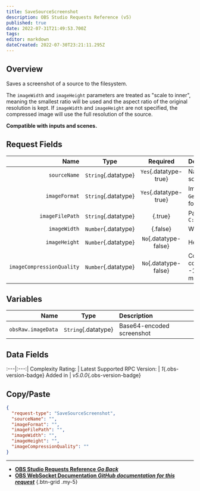 ```yaml
---
title: SaveSourceScreenshot
description: OBS Studio Requests Reference (v5)
published: true
date: 2022-07-31T21:49:53.700Z
tags: 
editor: markdown
dateCreated: 2022-07-30T23:21:11.295Z
---
```


## Overview
Saves a screenshot of a source to the filesystem.

The `imageWidth` and `imageHeight` parameters are treated as "scale to inner", meaning the smallest ratio will be used and the aspect ratio of the original resolution is kept. If `imageWidth` and `imageHeight` are not specified, the compressed image will use the full resolution of the source.

**Compatible with inputs and scenes.**

## Request Fields
Name | Type | Required| Description |
----:|:----:|:-------:|:------------|
`sourceName` | `String`{.datatype} | `Yes`{.datatype-true} | Name of the source to take a screenshot of
`imageFormat` | `String`{.datatype} | `Yes`{.datatype-true} | Image compression format to use. Use `GetVersion` to get compatible image formats
`imageFilePath` | `String`{.datatype} | *<span class="mdi mdi-checkbox-marked"></span>*{.true} | Path to save the screenshot file to. e.g. `C:\Users\user\Desktop\screenshot.png`
`imageWidth` | `Number`{.datatype} | *<span class="mdi mdi-checkbox-blank"></span>*{.false} | Width to scale the screenshot to | >= 8, <= 4096
`imageHeight` | `Number`{.datatype} | `No`{.datatype-false} | Height to scale the screenshot to | >= 8, <= 4096
`imageCompressionQuality` | `Number`{.datatype} | `No`{.datatype-false} | Compression quality to use. 0 for high compression, 100 for uncompressed. -1 to use "default" (whatever that means, idk) | >= -1, <= 100

## Variables
Name | Type | Description | 
----:|:---------:|:------------|
`obsRaw.imageData` | `String`{.datatype} | Base64-encoded screenshot

## Data Fields
:---|:---:|
Complexity Rating: | <span class="stars stars--3"></span>
Latest Supported RPC Version: | *1*{.obs-version-badge}
Added in | *v5.0.0*{.obs-version-badge}

## Copy/Paste
```json
{
  "request-type": "SaveSourceScreenshot",
  "sourceName": "",
  "imageFormat": "",
  "imageFilePath": "",
  "imageWidth": "",
  "imageHeight": "",
  "imageCompressionQuality": ""
}
```

---

- [<i class="mdi mdi-chevron-left"></i>**OBS Studio Requests Reference *Go Back***](/en/Broadcasters/OBS/Requests)
- [<i class="mdi mdi-github"></i> **OBS WebSocket Documentation *GitHub documentation for this request***](https://github.com/obsproject/obs-websocket/blob/master/docs/generated/protocol.md#savesourcescreenshot)
{.btn-grid .my-5}